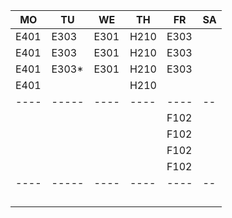 |MO  |TU   |WE  |TH  |FR  |SA|
|----|-----|----|----|----|--|
|E401|E303 |E301|H210|E303|  |
|E401|E303 |E301|H210|E303|  |
|E401|E303*|E301|H210|E303|  |
|E401|     |    |H210|    |  |
|----|-----|----|----|----|--|
|    |     |    |    |F102|  |
|    |     |    |    |F102|  |
|    |     |    |    |F102|  |
|    |     |    |    |F102|  |
|----|-----|----|----|----|--|
|    |     |    |    |    |  |
|    |     |    |    |    |  |
|    |     |    |    |    |  |
|    |     |    |    |    |  |
